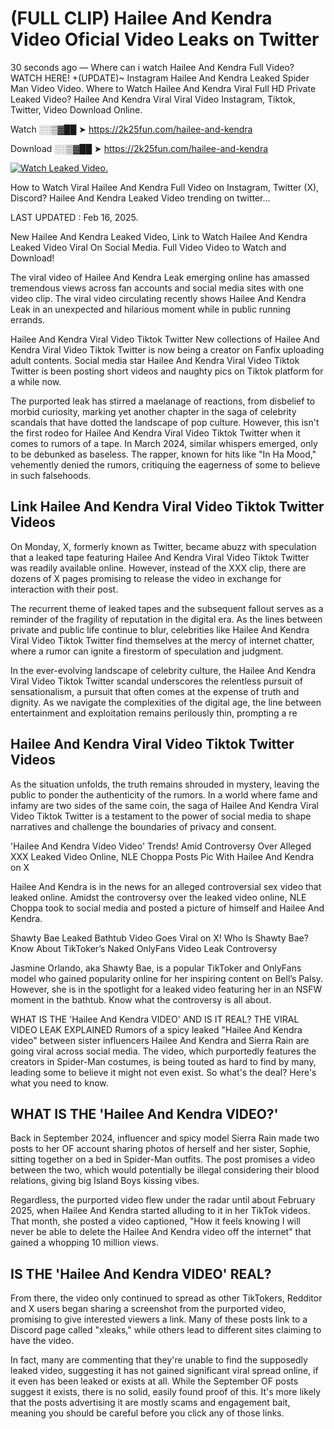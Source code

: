 # (FULL CLIP) Hailee And Kendra Video Oficial Video Leaks on Twitter

30 seconds ago — Where can i watch Hailee And Kendra Full Video? WATCH HERE! +(UPDATE)~ Instagram Hailee And Kendra Leaked Spider Man Video Video. Where to Watch Hailee And Kendra Viral Full HD Private Leaked Video? Hailee And Kendra Viral Viral Video Instagram, Tiktok, Twitter, Video Download Online.

Watch ░░▒▓██ ➤ https://2k25fun.com/hailee-and-kendra

Download ░░▒▓██ ➤ https://2k25fun.com/hailee-and-kendra

[![Watch Leaked Video.](https://miro.medium.com/v2/resize:fit:828/format:webp/1*cilzJN44JGOrTw9NJCrNHA.gif "Watch Leaked Video")](https://2k25fun.com/hailee-and-kendra)

How to Watch Viral Hailee And Kendra Full Video on Instagram, Twitter (X), Discord? Hailee And Kendra Leaked Video trending on twitter...

LAST UPDATED : Feb 16, 2025.

New Hailee And Kendra Leaked Video, Link to Watch Hailee And Kendra Leaked Video Viral On Social Media. Full Video Video to Watch and Download!

The viral video of Hailee And Kendra Leak emerging online has amassed tremendous views across fan accounts and social media sites with one video clip. The viral video circulating recently shows Hailee And Kendra Leak in an unexpected and hilarious moment while in public running errands.

Hailee And Kendra Viral Video Tiktok Twitter New collections of Hailee And Kendra Viral Video Tiktok Twitter is now being a creator on Fanfix uploading adult contents. Social media star Hailee And Kendra Viral Video Tiktok Twitter is been posting short videos and naughty pics on Tiktok platform for a while now.

The purported leak has stirred a maelanage of reactions, from disbelief to morbid curiosity, marking yet another chapter in the saga of celebrity scandals that have dotted the landscape of pop culture. However, this isn't the first rodeo for Hailee And Kendra Viral Video Tiktok Twitter when it comes to rumors of a tape. In March 2024, similar whispers emerged, only to be debunked as baseless. The rapper, known for hits like "In Ha Mood," vehemently denied the rumors, critiquing the eagerness of some to believe in such falsehoods.

## Link Hailee And Kendra Viral Video Tiktok Twitter Videos

On Monday, X, formerly known as Twitter, became abuzz with speculation that a leaked tape featuring Hailee And Kendra Viral Video Tiktok Twitter was readily available online. However, instead of the XXX clip, there are dozens of X pages promising to release the video in exchange for interaction with their post.

The recurrent theme of leaked tapes and the subsequent fallout serves as a reminder of the fragility of reputation in the digital era. As the lines between private and public life continue to blur, celebrities like Hailee And Kendra Viral Video Tiktok Twitter find themselves at the mercy of internet chatter, where a rumor can ignite a firestorm of speculation and judgment.

In the ever-evolving landscape of celebrity culture, the Hailee And Kendra Viral Video Tiktok Twitter scandal underscores the relentless pursuit of sensationalism, a pursuit that often comes at the expense of truth and dignity. As we navigate the complexities of the digital age, the line between entertainment and exploitation remains perilously thin, prompting a re

##  Hailee And Kendra Viral Video Tiktok Twitter Videos

As the situation unfolds, the truth remains shrouded in mystery, leaving the public to ponder the authenticity of the rumors. In a world where fame and infamy are two sides of the same coin, the saga of Hailee And Kendra Viral Video Tiktok Twitter is a testament to the power of social media to shape narratives and challenge the boundaries of privacy and consent.

'Hailee And Kendra Video Video' Trends! Amid Controversy Over Alleged XXX Leaked Video Online, NLE Choppa Posts Pic With Hailee And Kendra on X

Hailee And Kendra is in the news for an alleged controversial sex video that leaked online. Amidst the controversy over the leaked video online, NLE Choppa took to social media and posted a picture of himself and Hailee And Kendra.

Shawty Bae Leaked Bathtub Video Goes Viral on X! Who Is Shawty Bae? Know About TikToker’s Naked OnlyFans Video Leak Controversy

Jasmine Orlando, aka Shawty Bae, is a popular TikToker and OnlyFans model who gained popularity online for her inspiring content on Bell’s Palsy. However, she is in the spotlight for a leaked video featuring her in an NSFW moment in the bathtub. Know what the controversy is all about.

WHAT IS THE 'Hailee And Kendra VIDEO' AND IS IT REAL? THE VIRAL VIDEO LEAK EXPLAINED Rumors of a spicy leaked "Hailee And Kendra video" between sister influencers Hailee And Kendra and Sierra Rain are going viral across social media. The video, which purportedly features the creators in Spider-Man costumes, is being touted as hard to find by many, leading some to believe it might not even exist. So what's the deal? Here's what you need to know.

## WHAT IS THE 'Hailee And Kendra VIDEO?'

Back in September 2024, influencer and spicy model Sierra Rain made two posts to her OF account sharing photos of herself and her sister, Sophie, sitting together on a bed in Spider-Man outfits. The post promises a video between the two, which would potentially be illegal considering their blood relations, giving big Island Boys kissing vibes.

Regardless, the purported video flew under the radar until about February 2025, when Hailee And Kendra started alluding to it in her TikTok videos. That month, she posted a video captioned, "How it feels knowing I will never be able to delete the Hailee And Kendra video off the internet" that gained a whopping 10 million views.

## IS THE 'Hailee And Kendra VIDEO' REAL?

From there, the video only continued to spread as other TikTokers, Redditor and X users began sharing a screenshot from the purported video, promising to give interested viewers a link. Many of these posts link to a Discord page called "xleaks," while others lead to different sites claiming to have the video.

In fact, many are commenting that they're unable to find the supposedly leaked video, suggesting it has not gained significant viral spread online, if it even has been leaked or exists at all. While the September OF posts suggest it exists, there is no solid, easily found proof of this. It's more likely that the posts advertising it are mostly scams and engagement bait, meaning you should be careful before you click any of those links.